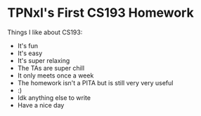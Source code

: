 # TPNxl's First CS193 Homework

Things I like about CS193:
- It's fun
- It's easy
- It's super relaxing
- The TAs are super chill
- It only meets once a week
- The homework isn't a PITA but is still very very useful
- :)
- Idk anything else to write
- Have a nice day
